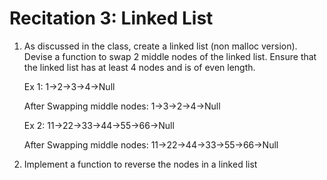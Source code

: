 # Recitation 3: Linked List
1. As discussed in the class, create a linked list (non malloc version). Devise
a function to swap 2 middle nodes of the linked list. Ensure that the linked
list has at least 4 nodes and is of even length.

    Ex 1: 1->2->3->4->Null

    After Swapping middle nodes: 1->3->2->4->Null

    Ex 2: 11->22->33->44->55->66->Null

    After Swapping middle nodes: 11->22->44->33->55->66->Null

2. Implement a function to reverse the nodes in a linked list